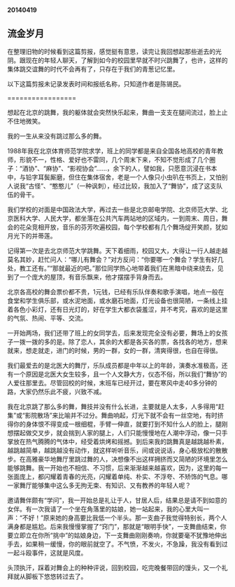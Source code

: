 #### 20140419
## 流金岁月


在整理旧物的时候看到这篇剪报，感觉挺有意思，读完让我回想起那些逝去的光阴。跟现在的年轻人聊天，了解到如今的校园里早就不时兴跳舞了，也许，这样的集体跳交谊舞的时代不会再有了，只存在于我们的青葱记忆里。

以下这篇剪报未记录发表时间和报纸名称，只知道作者是陈锡民。

=================

想起在北京的跳舞，我的躯体就会突然快乐起来，舞曲一支支在腿间流过，脸上止不住地微笑。

我的一生从来没有跳过那么多的舞。

1988年我在北京体育师范学院求学，班上的同学都是来自全国各地高校的青年教师，形貌不一，性格、爱好也不雷同，几个周末下来，不知不觉形成了几个圈子：“酒协”、“麻协”、“影视协会”......，余下的人，譬如我，只愿意沉浸在书本中，与铅字耳鬓厮磨，但住在集体宿舍，老是一个人像只小虫叭在书页上，又怕别人说我“古怪”、“憨憨儿”（一种讽刺），经过比较，我加入了“舞协”，成了这支队伍的骨干。

我们学校的对面是中国政法大学，再过去一些是北京邮电学院、北京师范大学、北京医科大学、人民大学，都坐落在公共汽车两站地的区域内，一到周末、周日，舞会的花朵竞相开放，音乐的芬芳吹遍校园，每个学校都有几个舞场绽开笑颜，犹如月光下的并蒂莲。

记得第一次是去北京师范大学跳舞。天下着细雨，校园又大，大得让一行人越走越莫名其妙，赶忙问人：“哪儿有舞会？”对方反问：“你要哪一个舞会？学生有好几处，教工还有。”“那就最近的吧。”那位同学热心地带着我们在黑暗中绕来绕去，见到了一个庞大的屋顶，有音乐飘来，他才摆摆手背身而去。

北京各高校的舞会票价都不贵，1元钱，已经有乐队伴奏和歌手演唱，地点一般在食堂和学生俱乐部，或水泥地面，或水磨石地面，灯光设备也很简陋，一条线上挂着各色小彩灯，还有日光灯的，好在学生大都衣袋羞涩，并不考究，喜欢的是这里的气氛、热闹、平等、交流。

一开始两场，我们还带了班上的女同学去，后来发现完全没有必要，舞场上的女孩子一拨一拨的多的是。除了恋人，其余的大都是各买各的票，各找各的地方，想来就来，想走就走，进门的时候，男的一群，女的一群，清爽得很，也自在得很。

我们最爱去的是北医大的舞厅，乐队成员都是中年以上的年龄，演奏水准极高，还有一个原因是北医大女生较多，且一个人文静大方，仪态不俗，所以我们“舞协”的人爱往那里去。尽管回校的时候，末班车已经开过，要在寒风中走40多分钟的路，大家仍然乐此不疲，兴致不减。

我在北京跳了那么多的舞，舞技并没有什么长进，主要就是人太多，人多得用“赶集”或“影院散场”来比喻并不过分。舞曲响起，灯光下就不会有一丝空地，有时挤得你的身体恨不得变成一根细棍，手臂一伸直，就要打到不知什么人的脸上，腿刚想摆起做交叉步，就会揣到人家的腿上，人们只能慢慢地在人潮中浮动，像一只手掌放在热气腾腾的气体中，经受着烘烤和摇撼。到后来我的跳舞真是越跳越朴素，越跳越简单，越跳越没有动作，就这样听听音乐，间或说说话，身心极放松的散散步。在高雅豪华地舞厅里跳过舞的人，决想像不出这样拥挤而又简陋的环境里怎么能够跳舞。我一开始也不相信、不习惯，后来渐渐越来越喜欢，因为，这里的每一张面庞上，都闪耀着青春的光亮，闪耀着单纯、朴实、不浮夸、不矫饰的气息。哪一家舞厅能够集中这么多无拘无束、有知识、又有教养的年轻人呢？

邀请舞伴颇有“学问”，我一开始总是礼让于人，甘居人后，结果总是请不到如意的女伴。有一次我请了一个坐在角落里的姑娘，她一站起来，我的心里大叫一声：“不好！”原来她的身高要比我低一个半头。那一支曲子我觉得特别长，两个人满身都是尴尬。后来我慢慢掌握了“窍门”，那就是“眼明手快”，一支舞曲结束，你要立即立在你所“挑中”的姑娘身边，下一支舞曲刚刚奏响，你就要毫不犹豫地伸出手去，如果稍一缓慢，你的眼前就空了。不气愤，不发火，不急躁，我没有看到过一起斗殴事件，这就是风度。

头顶执汗，踩着对舞会上的种种评说，回到校园，吃完晚餐带回的馒头，又一个礼拜就从脚板下悠悠转过去了。
